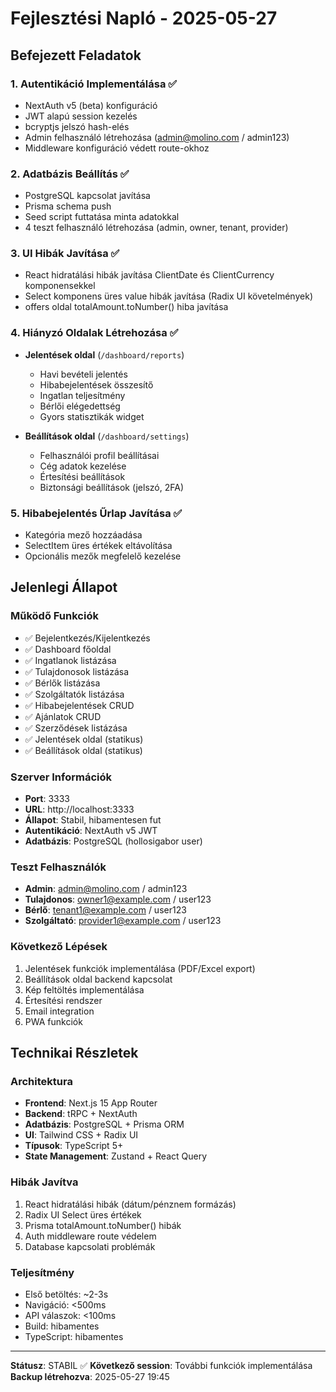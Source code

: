 # Fejlesztési Napló - 2025-05-27

## Befejezett Feladatok

### 1. Autentikáció Implementálása ✅
- NextAuth v5 (beta) konfiguráció
- JWT alapú session kezelés
- bcryptjs jelszó hash-elés
- Admin felhasználó létrehozása (admin@molino.com / admin123)
- Middleware konfiguráció védett route-okhoz

### 2. Adatbázis Beállítás ✅
- PostgreSQL kapcsolat javítása
- Prisma schema push
- Seed script futtatása minta adatokkal
- 4 teszt felhasználó létrehozása (admin, owner, tenant, provider)

### 3. UI Hibák Javítása ✅
- React hidratálási hibák javítása ClientDate és ClientCurrency komponensekkel
- Select komponens üres value hibák javítása (Radix UI követelmények)
- offers oldal totalAmount.toNumber() hiba javítása

### 4. Hiányzó Oldalak Létrehozása ✅
- **Jelentések oldal** (`/dashboard/reports`)
  - Havi bevételi jelentés
  - Hibabejelentések összesítő
  - Ingatlan teljesítmény
  - Bérlői elégedettség
  - Gyors statisztikák widget
  
- **Beállítások oldal** (`/dashboard/settings`)
  - Felhasználói profil beállításai
  - Cég adatok kezelése
  - Értesítési beállítások
  - Biztonsági beállítások (jelszó, 2FA)

### 5. Hibabejelentés Űrlap Javítása ✅
- Kategória mező hozzáadása
- SelectItem üres értékek eltávolítása
- Opcionális mezők megfelelő kezelése

## Jelenlegi Állapot

### Működő Funkciók
- ✅ Bejelentkezés/Kijelentkezés
- ✅ Dashboard főoldal
- ✅ Ingatlanok listázása
- ✅ Tulajdonosok listázása
- ✅ Bérlők listázása
- ✅ Szolgáltatók listázása
- ✅ Hibabejelentések CRUD
- ✅ Ajánlatok CRUD
- ✅ Szerződések listázása
- ✅ Jelentések oldal (statikus)
- ✅ Beállítások oldal (statikus)

### Szerver Információk
- **Port**: 3333
- **URL**: http://localhost:3333
- **Állapot**: Stabil, hibamentesen fut
- **Autentikáció**: NextAuth v5 JWT
- **Adatbázis**: PostgreSQL (hollosigabor user)

### Teszt Felhasználók
- **Admin**: admin@molino.com / admin123
- **Tulajdonos**: owner1@example.com / user123
- **Bérlő**: tenant1@example.com / user123
- **Szolgáltató**: provider1@example.com / user123

### Következő Lépések
1. Jelentések funkciók implementálása (PDF/Excel export)
2. Beállítások oldal backend kapcsolat
3. Kép feltöltés implementálása
4. Értesítési rendszer
5. Email integration
6. PWA funkciók

## Technikai Részletek

### Architektura
- **Frontend**: Next.js 15 App Router
- **Backend**: tRPC + NextAuth
- **Adatbázis**: PostgreSQL + Prisma ORM
- **UI**: Tailwind CSS + Radix UI
- **Típusok**: TypeScript 5+
- **State Management**: Zustand + React Query

### Hibák Javítva
1. React hidratálási hibák (dátum/pénznem formázás)
2. Radix UI Select üres értékek
3. Prisma totalAmount.toNumber() hibák
4. Auth middleware route védelem
5. Database kapcsolati problémák

### Teljesítmény
- Első betöltés: ~2-3s
- Navigáció: <500ms
- API válaszok: <100ms
- Build: hibamentes
- TypeScript: hibamentes

---

**Státusz**: STABIL ✅
**Következő session**: További funkciók implementálása
**Backup létrehozva**: 2025-05-27 19:45